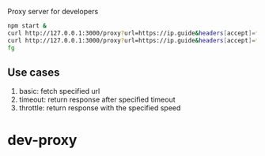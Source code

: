Proxy server for developers

```bash
npm start &
curl http://127.0.0.1:3000/proxy?url=https://ip.guide&headers[accept]=*/*
curl http://127.0.0.1:3000/proxy?url=https://ip.guide&headers[accept]=*/*&delay=50000
fg
```

## Use cases

1. basic: fetch specified url
2. timeout: return response after specified timeout
3. throttle: return response with the specified speed
# dev-proxy
